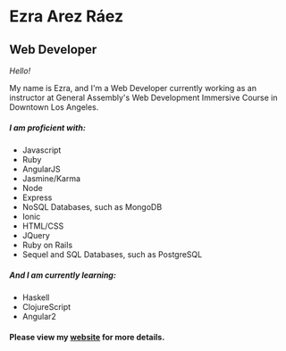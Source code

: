 # Ezra Arez Ráez

## Web Developer

_Hello!_

My name is Ezra, and I'm a Web Developer currently working as an instructor at
General Assembly's Web Development Immersive Course in Downtown Los Angeles.

##### I am proficient with:

- Javascript
- Ruby
- AngularJS
- Jasmine/Karma
- Node
- Express
- NoSQL Databases, such as MongoDB
- Ionic
- HTML/CSS
- JQuery
- Ruby on Rails
- Sequel and SQL Databases, such as PostgreSQL


##### And I am currently learning:

- Haskell
- ClojureScript
- Angular2

#### Please view my [website](https://earnagram.github.io/) for more details.
